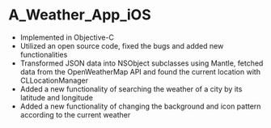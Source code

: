 # A_Weather_App_iOS
- Implemented in Objective-C
- Utilized an open source code, fixed the bugs and added new functionalities
- Transformed JSON data into NSObject subclasses using Mantle, fetched data from the OpenWeatherMap API and
found the current location with CLLocationManager
- Added a new functionality of searching the weather of a city by its latitude and longitude
- Added a new functionality of changing the background and icon pattern according to the current weather
